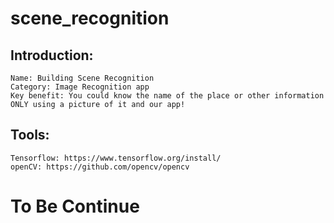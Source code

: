# scene_recognition
## Introduction:
    Name: Building Scene Recognition
    Category: Image Recognition app
    Key benefit: You could know the name of the place or other information ONLY using a picture of it and our app!
## Tools:
    Tensorflow: https://www.tensorflow.org/install/
    openCV: https://github.com/opencv/opencv
    
# To Be Continue
    
